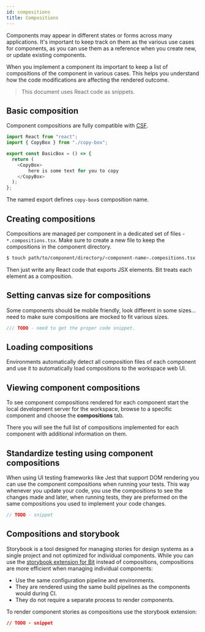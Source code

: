```yaml
---
id: compositions
title: Compositions
---
```


Components may appear in different states or forms across many applications. It's important to keep track on them as the various use cases for components, as you can use them as a reference when you create new, or update existing components.

When you implement a component its important to keep a list of compositions of the component in various cases. This helps you understand how the code modifications are affecting the rendered outcome.

> This document uses React code as snippets.

## Basic composition

Component compositions are fully compatible with [CSF](https://storybook.js.org/docs/formats/component-story-format/).

```javascript
import React from "react";
import { CopyBox } from "./copy-box";

export const BasicBox = () => {
  return (
    <CopyBox>
        here is some text for you to copy
    </CopyBox>
  );
};
```

The named export defines `copy-box`s composition name.

## Creating compositions

Compositions are managed per component in a dedicated set of files - `*.compositions.tsx`. Make sure to create a new file to keep the compositions in the component directory.

```sh
$ touch path/to/component/directory/<component-name>.compositions.tsx
```

Then just write any React code that exports JSX elements. Bit treats each element as a composition.

## Setting canvas size for compositions

Some components should be mobile friendly, look different in some sizes... need to make sure compositions are mocked to fit various sizes.

```javascript
/// TODO - need to get the proper code snippet.
```

## Loading compositions

Environments automatically detect all composition files of each component and use it to automatically load compositions to the workspace web UI.

## Viewing component compositions

To see component compositions rendered for each component start the local development server for the workspace, browse to a specific component and choose the **compositions** tab.

There you will see the full list of compositions implemented for each component with additional information on them.

## Standardize testing using component compositions

When using UI testing frameworks like Jest that support DOM rendering you can use the component compositions when running your tests. This way whenever you update your code, you use the compositions to see the changes made and later, when running tests, they are preformed on the same compositions you used to implement your code changes.

```javascript
// TODO - snippet
```

## Compositions and storybook

Storybook is a tool designed for managing stories for design systems as a single project and not optimized for individual components. While you can use the [storybook extension for Bit](TODO) instead of compositions, compositions are more efficient when managing individual components:

- Use the same configuration pipeline and environments.
- They are rendered using the same build pipelines as the components would during CI.
- They do not require a separate process to render components.

To render component stories as compositions use the storybook extension:

```json
// TODO - snippet
```
